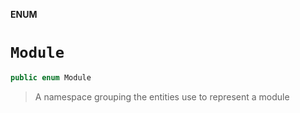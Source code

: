 **ENUM**

# `Module`

```swift
public enum Module
```

> A namespace grouping the entities use to represent a module
